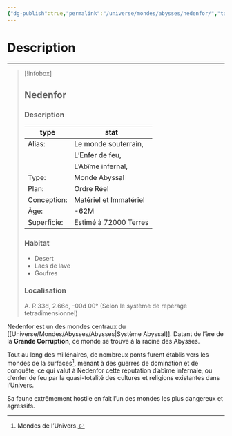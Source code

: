 ```yaml
---
{"dg-publish":true,"permalink":"/universe/mondes/abysses/nedenfor/","tags":["World"]}
---
```



# Description
---

> [!infobox]
> 
> ## Nedenfor
> 
> ### Description
> 
> |type|stat|
> | --- | --- |
> |Alias: | Le monde souterrain, 
> | | L’Enfer de feu, 
> | | L’Abîme infernal,
> | Type: | Monde Abyssal
> | Plan: | Ordre Réel 
> | Conception: | Matériel et Immatériel 
> | Âge: | -62M
> | Superficie: | Estimé à 72000 Terres
> 
> ### Habitat
> - Desert
> - Lacs de lave
> - Goufres
> 
> ### Localisation
> 
> A. R 33d, 2.66d, -00d 00°
> (Selon le système de repérage tetradimensionnel) 

Nedenfor est un des mondes centraux du [[Universe/Mondes/Abysses/Abysses\|Système Abyssal]]. Datant de l’ère de la **Grande Corruption**, ce monde se trouve à la racine des Abysses. 

Tout au long des millénaires, de nombreux ponts furent établis vers les mondes de la surfaces[^1], menant à des guerres de domination et de conquête, ce qui valut à Nedenfor cette réputation d’abîme infernale, ou d’enfer de feu par la quasi-totalité des cultures et religions existantes dans l’Univers. 

Sa faune extrêmement hostile en fait l’un des mondes les plus dangereux et agressifs. 



[^1]: Mondes de l’Univers.
